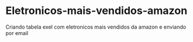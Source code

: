 # Eletronicos-mais-vendidos-amazon
 Criando tabela exel com eletronicos mais vendidos da amazon e enviando por email
